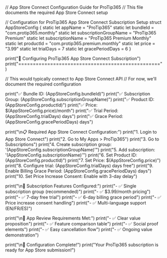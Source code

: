 // App Store Connect Configuration Guide for ProTip365
// This file documents the required App Store Connect setup

// Configuration for ProTip365 App Store Connect Subscription Setup
struct AppStoreConfig {
    static let appName = "ProTip365"
    static let bundleId = "com.protip365.monthly"
    static let subscriptionGroupName = "ProTip365 Premium"
    static let subscriptionName = "ProTip365 Premium Monthly"
    static let productId = "com.protip365.premium.monthly"
    static let price = "3.99"
    static let trialDays = 7
    static let gracePeriodDays = 6
}

print("🚀 Configuring ProTip365 App Store Connect Subscription")
print("=================================================")

// This would typically connect to App Store Connect API
// For now, we'll document the required configuration

print("✅ Bundle ID: \(AppStoreConfig.bundleId)")
print("✅ Subscription Group: \(AppStoreConfig.subscriptionGroupName)")
print("✅ Product ID: \(AppStoreConfig.productId)")
print("✅ Price: $\(AppStoreConfig.price)/month")
print("✅ Trial Period: \(AppStoreConfig.trialDays) days")
print("✅ Grace Period: \(AppStoreConfig.gracePeriodDays) days")

print("\n📋 Required App Store Connect Configuration:")
print("1. Login to App Store Connect")
print("2. Go to My Apps > ProTip365")
print("3. Go to Subscriptions")
print("4. Create subscription group: '\(AppStoreConfig.subscriptionGroupName)'")
print("5. Add subscription: '\(AppStoreConfig.subscriptionName)'")
print("6. Set Product ID: \(AppStoreConfig.productId)")
print("7. Set Price: $\(AppStoreConfig.price)")
print("8. Configure trial: \(AppStoreConfig.trialDays) days free")
print("9. Enable Billing Grace Period: \(AppStoreConfig.gracePeriodDays) days")
print("10. Set Price Increase Consent: Enable with 3-day delay")

print("\n🎯 Subscription Features Configured:")
print("- ✅ Single subscription group (recommended)")
print("- ✅ $3.99/month pricing")
print("- ✅ 7-day free trial")
print("- ✅ 6-day billing grace period")
print("- ✅ Price increase consent handling")
print("- ✅ Multi-language support (EN/FR/ES)")

print("\n📱 App Review Requirements Met:")
print("- ✅ Clear value proposition")
print("- ✅ Feature comparison table")
print("- ✅ Social proof elements")
print("- ✅ Easy cancellation flow")
print("- ✅ Ongoing value demonstration")

print("\n🎉 Configuration Complete!")
print("Your ProTip365 subscription is ready for App Store submission!")

